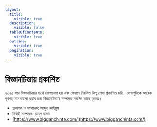 ```yaml
---
layout:
  title:
    visible: true
  description:
    visible: false
  tableOfContents:
    visible: true
  outline:
    visible: true
  pagination:
    visible: true
---
```


# বিজ্ঞানচিন্তায় প্রকাশিত



২০২৫ সনে বিজ্ঞানচিন্তার সাথে যোগাযোগ হয় এবং সেখানে নিয়মিত কিছু লেখা প্রকাশিত করি। লেখাগুলিকে আরেক গুণগত মান ভালো করার জন্য বিজ্ঞানচিন্তা'র সম্পাদক মন্ডলির কাছে কৃতজ্ঞ।&#x20;



* প্রকাশক ও সম্পাদক: আব্দুল কাইয়ুম
* নির্বাহী সম্পাদক: আবুল বাসার
* [https://www.bigganchinta.com/](https://www.bigganchinta.com/)
